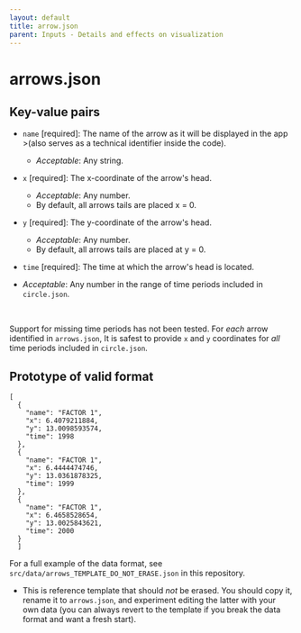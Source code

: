 ```yaml
---
layout: default
title: arrow.json
parent: Inputs - Details and effects on visualization
---
```


# arrows.json

## Key-value pairs

- `name` [required]: The name of the arrow as it will be displayed in the app >(also serves as a technical identifier inside the code).
  - *Acceptable*: Any string.

- `x` [required]: The x-coordinate of the arrow's head.
  - *Acceptable*: Any number.
  - By default, all arrows tails are placed x = 0.

- `y` [required]: The y-coordinate of the arrow's head.
  - *Acceptable*: Any number.
  - By default, all arrows tails are placed at y = 0.

- `time` [required]: The time at which the arrow's head is located.
 - *Acceptable*: Any number in the range of time periods included in `circle.json`.

</br>

Support for missing time periods has not been tested. 
  For *each* arrow identified in `arrows.json`, It is safest to provide `x` and `y` coordinates for *all* time periods included in `circle.json`. 

## Prototype of valid format

```
[
  {
    "name": "FACTOR 1",
    "x": 6.4079211884,
    "y": 13.0098593574,
    "time": 1998
  },
  {
    "name": "FACTOR 1",
    "x": 6.4444474746,
    "y": 13.0361878325,
    "time": 1999
  },
  {
    "name": "FACTOR 1",
    "x": 6.4658528654,
    "y": 13.0025843621,
    "time": 2000
  }
  ]
  ```


For a full example of the data format, see `src/data/arrows_TEMPLATE_DO_NOT_ERASE.json` in this repository.
  - This is reference template that should *not* be erased. 
  You should copy it, rename it to `arrows.json`, and experiment editing the latter with your own data (you can always revert to the template if you break the data format and want a fresh start).